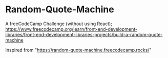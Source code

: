# Random-Quote-Machine

A freeCodeCamp Challenge (without using React); https://www.freecodecamp.org/learn/front-end-development-libraries/front-end-development-libraries-projects/build-a-random-quote-machine

Inspired from "https://random-quote-machine.freecodecamp.rocks/"
